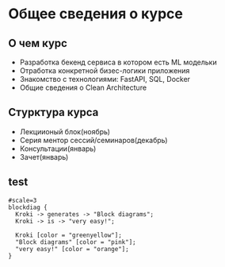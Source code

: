 
# Общее сведения о курсе

## О чем курс

- Разработка бекенд сервиса в котором есть ML модельки
- Отработка конкретной бизес-логики приложения
- Знакомство с технологиями: FastAPI, SQL, Docker
- Общие сведения о Clean Architecture

## Стурктура курса

- Лекциионый блок(ноябрь)
- Серия ментор сессий/семинаров(декабрь)
- Консультации(январь)
- Зачет(январь)

## test

```blockdiag
#scale=3
blockdiag {
  Kroki -> generates -> "Block diagrams";
  Kroki -> is -> "very easy!";

  Kroki [color = "greenyellow"];
  "Block diagrams" [color = "pink"];
  "very easy!" [color = "orange"];
}
```
